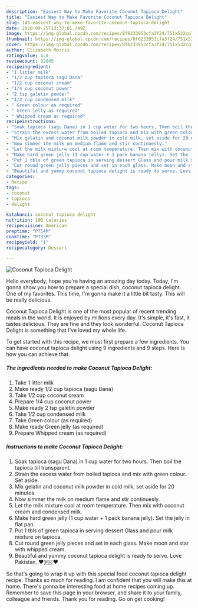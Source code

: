 ```yaml
---
description: "Easiest Way to Make Favorite Coconut Tapioca Delight"
title: "Easiest Way to Make Favorite Coconut Tapioca Delight"
slug: 149-easiest-way-to-make-favorite-coconut-tapioca-delight
date: 2020-09-25T13:37:01.749Z
image: https://img-global.cpcdn.com/recipes/8f6233953cfa3f24/751x532cq70/coconut-tapioca-delight-recipe-main-photo.jpg
thumbnail: https://img-global.cpcdn.com/recipes/8f6233953cfa3f24/751x532cq70/coconut-tapioca-delight-recipe-main-photo.jpg
cover: https://img-global.cpcdn.com/recipes/8f6233953cfa3f24/751x532cq70/coconut-tapioca-delight-recipe-main-photo.jpg
author: Elizabeth Morris
ratingvalue: 4.9
reviewcount: 32845
recipeingredient:
- "1 litter milk"
- "1/2 cup tapioca sagu Dana"
- "1/2 cup coconut cream"
- "1/4 cup coconut power"
- "2 tsp galetin powder"
- "1/2 cup condensed milk"
- " Green colour as required"
- " Green jelly as required"
- " Whipped cream as required"
recipeinstructions:
- "Soak tapioca (sagu Dana) in 1 cup water for two hours. Then boil the tapioca till transparent."
- "Strain the excess water from boiled tapioca and mix with green colour. Set aside."
- "Mix gelatin and coconut milk powder in cold milk, set aside for 20 minutes."
- "Now simmer the milk on medium flame and stir continuesly."
- "Let the milk mixture cool at room temperature. Then mix with coconut cream and condensed milk."
- "Make hard green jelly (1 cup water + 1 pack banana jelly). Set the jelly in flat pan."
- "Put 1 tbls of green tapioca in serving dessert Glass and pour milk mixture on tapioca."
- "Cut round green jelly pieces and set in each glass. Make moon and star with whipped cream."
- "Beautiful and yummy coconut tapioca delight is ready to serve. Love Pakistan. ❤🇵🇰❤"
categories:
- Recipe
tags:
- coconut
- tapioca
- delight

katakunci: coconut tapioca delight 
nutrition: 196 calories
recipecuisine: American
preptime: "PT14M"
cooktime: "PT33M"
recipeyield: "1"
recipecategory: Dessert

---
```



![Coconut Tapioca Delight](https://img-global.cpcdn.com/recipes/8f6233953cfa3f24/751x532cq70/coconut-tapioca-delight-recipe-main-photo.jpg)

Hello everybody, hope you're having an amazing day today. Today, I'm gonna show you how to prepare a special dish, coconut tapioca delight. One of my favorites. This time, I'm gonna make it a little bit tasty. This will be really delicious.



Coconut Tapioca Delight is one of the most popular of recent trending meals in the world. It is enjoyed by millions every day. It's simple, it's fast, it tastes delicious. They are fine and they look wonderful. Coconut Tapioca Delight is something that I've loved my whole life.


To get started with this recipe, we must first prepare a few ingredients. You can have coconut tapioca delight using 9 ingredients and 9 steps. Here is how you can achieve that.

<!--inarticleads1-->

##### The ingredients needed to make Coconut Tapioca Delight:

1. Take 1 litter milk
1. Make ready 1/2 cup tapioca (sagu Dana)
1. Take 1/2 cup coconut cream
1. Prepare 1/4 cup coconut power
1. Make ready 2 tsp galetin powder
1. Take 1/2 cup condensed milk
1. Take  Green colour (as required)
1. Make ready  Green jelly (as required)
1. Prepare  Whipped cream (as required)




<!--inarticleads2-->

##### Instructions to make Coconut Tapioca Delight:

1. Soak tapioca (sagu Dana) in 1 cup water for two hours. Then boil the tapioca till transparent.
1. Strain the excess water from boiled tapioca and mix with green colour. Set aside.
1. Mix gelatin and coconut milk powder in cold milk, set aside for 20 minutes.
1. Now simmer the milk on medium flame and stir continuesly.
1. Let the milk mixture cool at room temperature. Then mix with coconut cream and condensed milk.
1. Make hard green jelly (1 cup water + 1 pack banana jelly). Set the jelly in flat pan.
1. Put 1 tbls of green tapioca in serving dessert Glass and pour milk mixture on tapioca.
1. Cut round green jelly pieces and set in each glass. Make moon and star with whipped cream.
1. Beautiful and yummy coconut tapioca delight is ready to serve. Love Pakistan. ❤🇵🇰❤




So that's going to wrap it up with this special food coconut tapioca delight recipe. Thanks so much for reading. I am confident that you will make this at home. There's gonna be interesting food at home recipes coming up. Remember to save this page in your browser, and share it to your family, colleague and friends. Thank you for reading. Go on get cooking!

